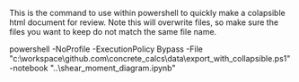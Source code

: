 This is the command to use within powershell to quickly make a colapsible html document for review. Note this will overwrite files, so make sure the files you want to keep do not match the same file name.

powershell -NoProfile -ExecutionPolicy Bypass -File "c:\workspace\github.com\concrete_calcs\data\export_with_collapsible.ps1" -notebook "..\shear_moment_diagram.ipynb" 